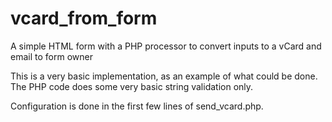 # vcard_from_form
A simple HTML form with a PHP processor to convert inputs to a vCard and email to form owner

This is a very basic implementation, as an example of what could be done. The PHP code does some very basic string validation only.

Configuration is done in the first few lines of send_vcard.php.
